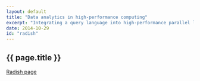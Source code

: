```yaml
---
layout: default
title: "Data analytics in high-performance computing"
excerpt: "Integrating a query language into high-performance parallel languages"
date: 2014-10-29
id: "radish"
---
```


## {{ page.title }}

[Radish page](https://sampa.cs.washington.edu/projects/radish.html)

